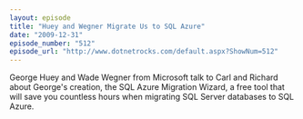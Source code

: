 ```yaml
---
layout: episode
title: "Huey and Wegner Migrate Us to SQL Azure"
date: "2009-12-31"
episode_number: "512"
episode_url: "http://www.dotnetrocks.com/default.aspx?ShowNum=512"
---
```


George Huey and Wade Wegner from Microsoft talk to Carl and Richard about George's creation, the SQL Azure Migration Wizard, a free tool that will save you countless hours when migrating SQL Server databases to SQL Azure.
